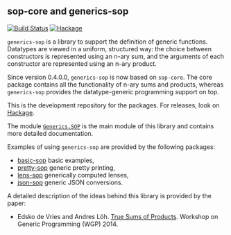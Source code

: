 ## sop-core and generics-sop

[![Build Status](https://github.com/well-typed/generics-sop/actions/workflows/haskell-ci.yml/badge.svg)](https://github.com/well-typed/generics-sop/actions/workflows/haskell-ci.yml)
[![Hackage](https://img.shields.io/hackage/v/generics-sop.svg)](https://hackage.haskell.org/package/generics-sop)

`generics-sop` is a library to support the definition of generic functions.
Datatypes are viewed in a uniform, structured way: the choice between
constructors is represented using an n-ary sum, and the arguments of each
constructor are represented using an n-ary product.

Since version 0.4.0.0, `generics-sop` is now based on `sop-core`. The core
package contains all the functionality of n-ary sums and products, whereas
`generics-sop` provides the datatype-generic programming support on top.

This is the development repository for the packages. For releases, look on
[Hackage][0].
 
The module [`Generics.SOP`][1] is the main module of this library
and contains more detailed documentation.
 
Examples of using `generics-sop` are provided by the following
packages:
 
  * [basic-sop][2] basic examples,
  * [pretty-sop][3] generic pretty printing,
  * [lens-sop][4] generically computed lenses,
  * [json-sop][5] generic JSON conversions.
 
A detailed description of the ideas behind this library is provided by
the paper:
 
  * Edsko de Vries and Andres Löh.
    [True Sums of Products][6].
    Workshop on Generic Programming (WGP) 2014.
 
[0]: https://hackage.haskell.org/package/generics-sop
[1]: https://hackage.haskell.org/package/generics-sop/docs/Generics-SOP.html
[2]: https://github.com/well-typed/basic-sop
[3]: https://github.com/well-typed/pretty-sop
[4]: https://github.com/well-typed/lens-sop
[5]: https://github.com/well-typed/json-sop
[6]: http://www.andres-loeh.de/TrueSumsOfProducts
